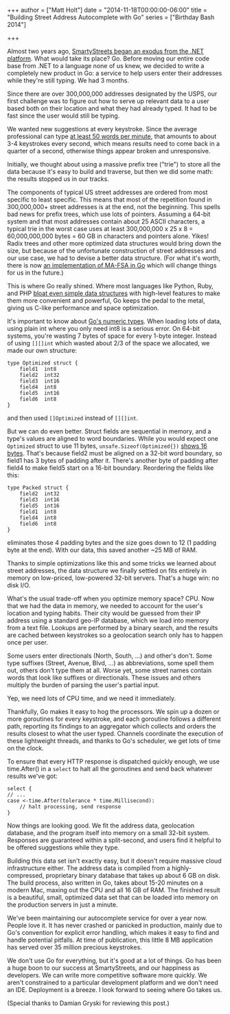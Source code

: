 +++
author = ["Matt Holt"]
date = "2014-11-18T00:00:00-06:00"
title = "Building Street Address Autocomplete with Go"
series = ["Birthday Bash 2014"]

+++

Almost two years ago, [SmartyStreets began an exodus from the .NET platform](http://blog.jonathanoliver.com/why-i-left-dot-net/). What would take its place? Go. Before moving our entire code base from .NET to a language none of us knew, we decided to write a completely new product in Go: a service to help users enter their addresses while they're still typing. We had 3 months.

Since there are over 300,000,000 addresses designated by the USPS, our first challenge was to figure out how to serve up relevant data to a user based both on their location and what they had already typed. It had to be fast since the user would still be typing.

We wanted new suggestions at every keystroke. Since the average professional can type [at least 50 words per minute](http://en.wikipedia.org/wiki/Words_per_minute), that amounts to about 3-4 keystrokes every second, which means results need to come back in a quarter of a second, otherwise things appear broken and unresponsive.

Initially, we thought about using a massive prefix tree ("trie") to store all the data because it's easy to build and traverse, but then we did some math: the results stopped us in our tracks.

The components of typical US street addresses are ordered from most specific to least specific. This means that most of the repetition found in 300,000,000+ street addresses is at the end, not the beginning. This spells bad news for prefix trees, which use lots of pointers. Assuming a 64-bit system and that most addresses contain about 25 ASCII characters, a typical trie in the worst case uses at least 300,000,000 x 25 x 8 = 60,000,000,000 bytes = 60 GB in characters and pointers alone. Yikes! Radix trees and other more optimized data structures would bring down the size, but because of the unfortunate construction of street addresses and our use case, we had to devise a better data structure. (For what it's worth, there is now [an implementation of MA-FSA in Go](https://github.com/smartystreets/mafsa) which will change things for us in the future.)

This is where Go really shined. Where most languages like Python, Ruby, and PHP [bloat even simple data structures](http://nikic.github.io/2011/12/12/How-big-are-PHP-arrays-really-Hint-BIG.html) with high-level features to make them more convenient and powerful, Go keeps the pedal to the metal, giving us C-like performance and space optimization.

It's important to know about [Go's numeric types](https://golang.org/ref/spec#Numeric_types). When loading lots of data, using plain int where you only need int8 is a serious error. On 64-bit systems, you're wasting 7 bytes of space for every 1-byte integer. Instead of using `[][]int` which wasted about 2/3 of the space we allocated, we made our own structure:

    type Optimized struct {
        field1  int8
        field2  int32
        field3  int16
        field4  int8
        field5  int16
        field6  int8
    }

and then used `[]Optimized` instead of `[][]int`.

But we can do even better. Struct fields are sequential in memory, and a type's values are aligned to word boundaries. While you would expect one `Optimized` struct to use 11 bytes, `unsafe.Sizeof(Optimized{})` [shows 16 bytes](http://play.golang.org/p/I0RVsUxDuy). That's because field2 must be aligned on a 32-bit word boundary, so field1 has 3 bytes of padding after it. There's another byte of padding after field4 to make field5 start on a 16-bit boundary. Reordering the fields like this:

    type Packed struct {
        field2  int32
        field3  int16
        field5  int16
        field1  int8
        field4  int8
        field6  int8
    }

eliminates those 4 padding bytes and the size goes down to 12 (1 padding byte at the end). With our data, this saved another ~25 MB of RAM.

Thanks to simple optimizations like this and some tricks we learned about street addresses, the data structure we finally settled on fits entirely in memory on low-priced, low-powered 32-bit servers. That's a huge win: no disk I/O.

What's the usual trade-off when you optimize memory space? CPU. Now that we had the data in memory, we needed to account for the user's location and typing habits. Their city would be guessed from their IP address using a standard geo-IP database, which we load into memory from a text file. Lookups are performed by a binary search, and the results are cached between keystrokes so a geolocation search only has to happen once per user.

Some users enter directionals (North, South, ...) and other's don't. Some type suffixes (Street, Avenue, Blvd, ...) as abbreviations, some spell them out, others don't type them at all. Worse yet, some street names contain words that look like suffixes or directionals. These issues and others multiply the burden of parsing the user's partial input.

Yep, we need lots of CPU time, and we need it immediately.

Thankfully, Go makes it easy to hog the processors. We spin up a dozen or more goroutines for every keystroke, and each goroutine follows a different path, reporting its findings to an aggregator which collects and orders the results closest to what the user typed. Channels coordinate the execution of these lightweight threads, and thanks to Go's scheduler, we get lots of time on the clock.

To ensure that every HTTP response is dispatched quickly enough, we use time.After() in a `select` to halt all the goroutines and send back whatever results we've got:

    select {
    // ...
    case <-time.After(tolerance * time.Millisecond):
        // halt processing, send response
    }

Now things are looking good. We fit the address data, geolocation database, and the program itself into memory on a small 32-bit system. Responses are guaranteed within a split-second, and users find it helpful to be offered suggestions while they type.

Building this data set isn't exactly easy, but it doesn't require massive cloud infrastructure either. The address data is compiled from a highly-compressed, proprietary binary database that takes up about 6 GB on disk. The build process, also written in Go, takes about 15-20 minutes on a modern Mac, maxing out the CPU and all 16 GB of RAM. The finished result is a beautiful, small, optimized data set that can be loaded into memory on the production servers in just a minute.

We've been maintaining our autocomplete service for over a year now. People love it. It has never crashed or panicked in production, mainly due to Go's convention for explicit error handling, which makes it easy to find and handle potential pitfalls. At time of publication, this little 8 MB application has served over 35 million precious keystrokes.

We don't use Go for everything, but it's good at a lot of things. Go has been a huge boon to our success at SmartyStreets, and our happiness as developers. We can write more competitive software more quickly. We aren't constrained to a particular development platform and we don't need an IDE. Deployment is a breeze. I look forward to seeing where Go takes us.

(Special thanks to Damian Gryski for reviewing this post.)
